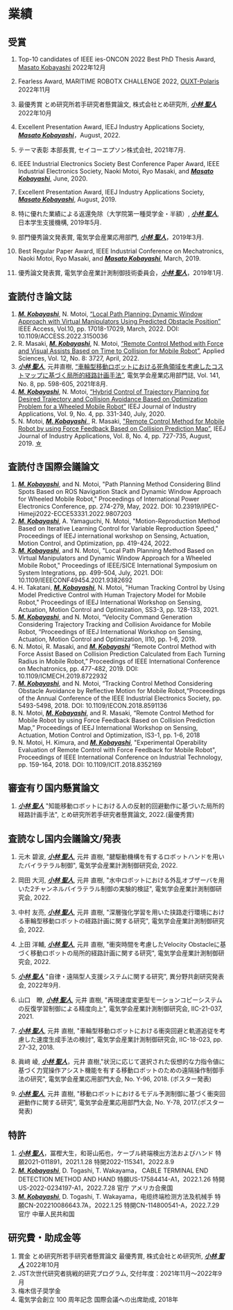 
# 業績

## 受賞
1. Top-10 candidates of IEEE ies-ONCON 2022 Best PhD Thesis Award, <ins>Masato Kobayashi</ins> 2022年12月

1. Fearless Award, MARITIME ROBOTX CHALLENGE 2022, <ins>OUXT-Polaris</ins> 2022年11月

1. 最優秀賞 とめ研究所若手研究者懸賞論文, 株式会社とめ研究所, <ins>***小林 聖人***</ins> 2022年10月

1. Excellent Presentation Award, IEEJ Industry Applications Society,
<ins>***Masato Kobayashi***</ins>，August, 2022.

1. テーマ表彰 本部長賞, セイコーエプソン株式会社, 2021年7月.

1. IEEE Industrial Electronics Society Best Conference Paper Award, IEEE Industrial Electronics Society, Naoki Motoi, Ryo Masaki, and <ins>***Masato Kobayashi***</ins>, June, 2020.

1. Excellent Presentation Award, IEEJ Industry Applications Society,
<ins>***Masato Kobayashi***</ins>, August, 2019.

1. 特に優れた業績による返還免除（大学院第一種奨学金・半額）, <ins>***小林 聖人***</ins>, 日本学生支援機構, 2019年5月.

1. 部門優秀論文発表賞, 電気学会産業応用部門, <ins>***小林 聖人***</ins>，2019年3月.

1. Best Regular Paper Award, IEEE Industrial Conference on Mechatronics, Naoki Motoi, Ryo Masaki, and <ins>***Masato Kobayashi***</ins>, March, 2019.

1. 優秀論文発表賞, 電気学会産業計測制御技術委員会，<ins>***小林 聖人***</ins>，2019年1月.


## 査読付き論文誌
1. <ins>***M. Kobayashi***</ins>, N. Motoi, [“Local Path Planning: Dynamic Window Approach with Virtual Manipulators Using Predicted Obstacle Position”](https://ieeexplore.ieee.org/document/9707826) IEEE Access, Vol.10, pp. 17018-17029, March, 2022. DOI: 10.1109/ACCESS.2022.3150036 
1. R. Masaki, <ins>***M. Kobayashi***</ins>, N. Motoi, [“Remote Control Method with Force and Visual Assists Based on Time to Collision for Mobile Robot”](https://www.mdpi.com/2076-3417/12/8/3727), Applied Sciences, Vol. 12, No. 8: 3727, April, 2022.
1. <ins>***小林 聖人***</ins>, 元井直樹, [“車輪型移動ロボットにおける死角領域を考慮したコストマップに基づく局所的経路計画手法”](https://www.jstage.jst.go.jp/article/ieejias/141/8/141_598/_article/-char/ja/), 電気学会産業応用部門誌, Vol. 141, No. 8, pp. 598-605, 2021年8月.
1. <ins>***M. Kobayashi***</ins>, N. Motoi, [“Hybrid Control of Trajectory Planning for Desired Trajectory and Collision Avoidance Based on Optimization Problem for a Wheeled Mobile Robot”](https://www.jstage.jst.go.jp/article/ieejjia/9/4/9_331/_article/-char/ja/) IEEJ Journal of Industry Applications, Vol. 9, No. 4, pp. 331-340, July, 2020.
1. N. Motoi, <ins>***M. Kobayashi***</ins>,, R. Masaki, ["Remote Control Method for Mobile Robot by using Force Feedback Based on Collision Prediction Map”](https://www.jstage.jst.go.jp/article/ieejjia/8/4/8_727/_article/-char/ja/), IEEJ Journal of Industry Applications, Vol. 8, No. 4, pp. 727-735, August, 2019.
[☆](https://www.jstage.jst.go.jp/article/ieejjia/8/4/8_727/_article/-char/ja/)


## 査読付き国際会議論文
1. <ins>***M. Kobayashi***</ins>, and N. Motoi, "Path Planning Method Considering Blind Spots Based on ROS Navigation Stack and Dynamic Window Approach for Wheeled Mobile Robot," Proceedings of International Power Electronics Conference, pp. 274-279, May, 2022.
DOI: 10.23919/IPEC-Himeji2022-ECCE53331.2022.9807203
2. <ins>***M. Kobayashi***</ins>, A. Yamaguchi, N. Motoi, "Motion-Reproduction Method Based on Iterative Learning Control for Variable Reproduction Speed," Proceedings of IEEJ international workshop on Sensing, Actuation, Motion Control, and Optimization, pp. 419-424, 2022.
3. <ins>***M. Kobayashi***</ins>, and N. Motoi, "Local Path Planning Method Based on Virtual Manipulators and Dynamic Window Approach for a Wheeled Mobile Robot," Proceedings of IEEE/SICE International Symposium on System Integrations, pp. 499-504, July, 2021.
DOI: 10.1109/IEEECONF49454.2021.9382692
4. H. Takatani, <ins>***M. Kobayashi***</ins>, N. Motoi, "Human Tracking Control by Using Model Predictive Control with Human Trajectory Model for Mobile Robot," Proceedings of IEEJ International Workshop on Sensing, Actuation, Motion Control and Optimization, SS3-3, pp. 128-133, 2021.
5. <ins>***M. Kobayashi***</ins>, and N. Motoi, “Velocity Command Generation Considering Trajectory Tracking and Collision Avoidance for Mobile Robot, “Proceedings of IEEJ International Workshop on Sensing, Actuation, Motion Control and Optimization, II10, pp. 1-6, 2019.
6. N. Motoi, R. Masaki, and <ins>***M. Kobayashi***</ins> “Remote Control Method with Force Assist Based on Collision Prediction Calculated from Each Turning Radius in Mobile Robot,” Proceedings of IEEE International Conference on Mechatronics, pp. 477-482, 2019.
DOI: 10.1109/ICMECH.2019.8722932
7. <ins>***M. Kobayashi***</ins>, and N. Motoi, “Tracking Control Method Considering Obstacle Avoidance by Reflective Motion for Mobile Robot,“Proceedings of the Annual Conference of the IEEE Industrial Electronics Society, pp. 5493-5498, 2018.
DOI: 10.1109/IECON.2018.8591136
8. N. Motoi, <ins>***M. Kobayashi***</ins>, and R. Masaki, “Remote Control Method for Mobile Robot by using Force Feedback Based on Collision Prediction Map,” Proceedings of IEEJ International Workshop on Sensing, Actuation, Motion Control and Optimization, IS3-1, pp. 1-6, 2018
9. N. Motoi, H. Kimura, and <ins>***M. Kobayashi***</ins>, "Experimental Operability Evaluation of Remote Control with Force Feedback for Mobile Robot", Proceedings of IEEE International Conference on Industrial Technology, pp. 159-164, 2018.
DOI: 10.1109/ICIT.2018.8352169

## 審査有り国内懸賞論文
1. <ins>***小林 聖人***</ins> "知能移動ロボットにおける人の反射的回避動作に基づいた局所的経路計画手法", とめ研究所若手研究者懸賞論文, 2022.(最優秀賞)

## 査読なし国内会議論文/発表
1. 元木 碧波, <ins>***小林 聖人***</ins>, 元井 直樹, "腱駆動機構を有するロボットハンドを用いたバイラテラル制御", 電気学会産業計測制御研究会, 2022.

1. 岡田 大河, <ins>***小林 聖人***</ins>, 元井 直樹, "水中ロボットにおける外乱オブザーバを用いた2チャンネルバイラテラル制御の実験的検証", 電気学会産業計測制御研究会, 2022.

1. 中村 友亮, <ins>***小林 聖人***</ins>, 元井 直樹, "深層強化学習を用いた挟路走行環境における車輪型移動ロボットの経路計画に関する研究", 電気学会産業計測制御研究会, 2022.

1. 上田 洋輔, <ins>***小林 聖人***</ins>, 元井 直樹, "衝突時間を考慮したVelocity Obstacleに基づく移動ロボットの局所的経路計画に関する研究", 電気学会産業計測制御研究会, 2022.

1. <ins>***小林 聖人***</ins> "自律・遠隔型人支援システムに関する研究", 異分野共創研究発表会, 2022年9月.

1. 山口　瞭, <ins>***小林 聖人***</ins>, 元井 直樹, "再現速度変更型モーションコピーシステムの反復学習制御による精度向上", 電気学会産業計測制御研究会, IIC-21-037, 2021.
1. <ins>***小林 聖人***</ins>, 元井 直樹, "車輪型移動ロボットにおける衝突回避と軌道追従を考慮した速度生成手法の検討", 電気学会産業計測制御研究会, IIC-18-023, pp. 27-32, 2018.
1. 眞﨑 崚, <ins>***小林 聖人***</ins>，元井 直樹,"状況に応じて選択された仮想的な力指令値に基づく力覚操作アシスト機能を有する移動ロボットのための遠隔操作制御手法の研究",  電気学会産業応用部門大会, No. Y-96, 2018. (ポスター発表)
1. <ins>***小林 聖人***</ins>, 元井 直樹, "移動ロボットにおけるモデル予測制御に基づく衝突回避動作に関する研究", 電気学会産業応用部門大会, No. Y-78, 2017.(ポスター発表)

## 特許
1. <ins>***小林 聖人***</ins>，冨樫大生，和哥山拓也，ケーブル終端検出方法およびハンド
特願2021-011891，2021.1.28
特開2022-115341，2022.8.9
2. <ins>***M. Kobayashi***</ins>, D. Togashi, T. Wakayama，
CABLE TERMINAL END DETECTION METHOD AND HAND
特願US-17584414-A1，2022.1.26
特開US-2022-0234197-A1，2022.7.28
官庁 アメリカ合衆国 
3. <ins>***M. Kobayashi***</ins>, D. Togashi, T. Wakayama，电缆终端检测方法及机械手
特願CN-202210086643.7A，2022.1.25
特開CN-114800541-A，2022.7.29
官庁 中華人民共和国

## 研究費・助成金等
1. 賞金 とめ研究所若手研究者懸賞論文 最優秀賞, 株式会社とめ研究所, <ins>***小林 聖人***</ins> 2022年10月
1. JST次世代研究者挑戦的研究プログラム, 交付年度：2021年11月～2022年9月
1. 梅木信子奨学金
1. 電気学会創立 100 周年記念 国際会議への出席助成, 2018年
